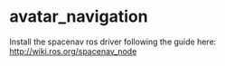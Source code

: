 # avatar_navigation

Install the spacenav ros driver following the guide here:
http://wiki.ros.org/spacenav_node
